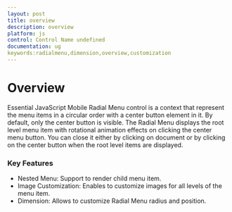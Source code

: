 ```yaml
---
layout: post
title: overview
description: overview
platform: js
control: Control Name undefined
documentation: ug
keywords:radialmenu,dimension,overview,customization
---
```


# Overview

Essential JavaScript Mobile Radial Menu control is a context that represent the menu items in a circular order with a center button element in it. By default, only the center button is visible. The Radial Menu displays the root level menu item with rotational animation effects on clicking the center menu button. You can close it either by clicking on document or by clicking on the center button when the root level items are displayed.

### Key Features

* Nested Menu: Support to render child menu item.
* Image Customization: Enables to customize images for all levels of the menu item.
* Dimension: Allows to customize Radial Menu radius and position.


